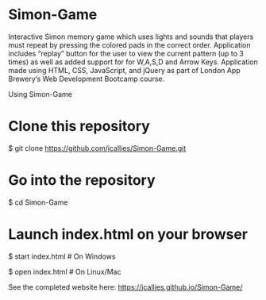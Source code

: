 # Simon-Game
Interactive Simon memory game which uses lights and sounds that players must repeat by pressing the colored pads in the correct order. 
Application includes “replay” button for the user to view the current pattern (up to 3 times) as well as added support for for W,A,S,D and Arrow Keys. 
Application made using HTML, CSS, JavaScript, and jQuery as part of London App Brewery’s Web Development Bootcamp course.

Using Simon-Game
# Clone this repository
$ git clone https://github.com/jcallies/Simon-Game.git

# Go into the repository
$ cd Simon-Game

# Launch index.html on your browser
$ start index.html # On Windows

$ open index.html # On Linux/Mac

See the completed website here: https://jcallies.github.io/Simon-Game/

